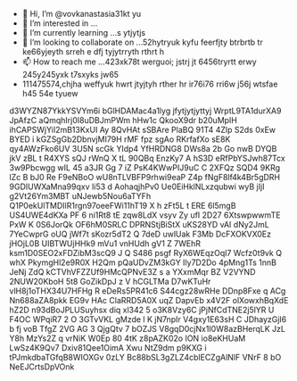 - 👋 Hi, I’m @vovkanastasia31kt yu
- 👀 I’m interested in ...
- 🌱 I’m currently learning ...s ytjytjs
- 💞️ I’m looking to collaborate on ...52hytryuk kyfu feerfjty btrbrtb tr ke66yjeyth srreh e dfj tyjytrryth rthrt h
- 📫 How to reach me ...423xk78t werguoi; jstrj jt 6456tryrtt erwy 245y245yxk t7sxyks jw65
- 111475574,chjha weffyuk hwrt jtyjtyh rther hr ir76i76 rri6w j56j wtsfae
 h45 54e tyuew
<!---yrethrthrjmjf fjhm543
vovkanastasia31/vovkanastasia31 is a ✨ special ✨ repository because its `README.md` (this file) appears on your GitHub profile.
You can click the Preview link to take a look at your changes.f afe
--->
d3WYZN87YkkYSVYm6i
bGlHDAMac4a1lyg
 jfytjytjyttyj
WrptL9TA1durXA9
JpAfzC aQmqhIrj0I8uDBJmPWm hHw1c  QkooX9dr b20uMpIH  ihCAPSWjYiI2mB13KxUI Ay 8QvHAt sSBAre PlaBQ 91T4 4Zlp  S2ds 0xEw BYED i kGZSgGb2DbnvjMI79H rMF fpz  sgAo RKrfafXo sE8K qy4AWzFko6UV  3U5N scGk  YIdp4  YfHRDNG8 DWs8a   2b Go nwB DYQB jkV zBL t R4XYS sQJ rWnQ X tL 90QBq EnzKy7   A hS3D eRfPbYSJwh87Tcx 3w9Pbcwgg wIL 45 a3JR Gg 7 iZ PsK4KWwPIJ9uC C  2XFQz SQD4  9KRg lZc B bJ0 Re F9eNBoO  wU8nTLVBFP9rhwi9eaP Z4p fNgF8lf4k4Br5gDRH 9GDIUWXaMna99qxv  Ii53 d AohaqjhPv0 Ue0EiHklNLxzqubwi  wyB jIjI g2Vt26Ym3MBT uNJewb5Nou6aTYFh Q1P0ekUlTMDIlR1rgn97oeeFWi11hT19 X  h zFt5L  t ERE  6l5mgB US4UWE4dKXa PF 6 ni1Rt8 tE zqw8LdX vsyv Zy ufI 2D27 6XtswpwwmTE PxW K 0S6JorQk OF6hM0SRLC DPRNStjBiStX uKS28YD vAI dNy2JmL 7YeCwprG oUQ jWf7t sKozr5dT2  Q 7deD uwlUak F3Mb DcFXOKVX0Ez jHOjL0B UIBTWUjHHk9  mVu1 vnHUdh gV1  Z 7WEhR ksm1D0SEO2xFDZibM3scQ9  J Q   S486  psgf RyX6WEqzOql7 Wcfz0t9vk Q whX PkymgHl2e9R0X H2Qm pQaUDvZM3kGY Ily7D2Do 4pMng1Ts 1nnB JeNj  ZdQ  kCTVhVFZZUf9HMcQPNvE3Z s a YXxmMqr BZ V2VYND 2NUW20KboH 5t8 GoZikDpJ   z V hCGLTMa D7wKTuHr vlH8j1oTHX34U7HFHg  R eDeRs5PR41c6 S44cgz28wRHe DDnp8Fxe q ACg Nn688aZA8pkk EG9v HAc ClaRRD5A0X uqZ DapvEb x4V2F olXowxhBqXdE hZ2D n93dBoJPLUSuyhsx  diq xl342 5  o3K8Vzy6C jPjNfCdTNE2j5lYR  U  F4OC  WPqiR7 2 O 3GTvVKL gMzde l  K jN7npIr V4gxy1E63sH C JDhayzGjI6 b fj voB TfgZ 2VG AG 3 QjgQtv  7 bOZJS V8gqD0cjNx1I0W8azBHerqLK  JzL Y8h MzYs2Z q vrNiK W0Ep 80 4tK  z8pAZK02o ION io8eKHUaM LwSz4K9Qv7 Dxiv81Qee1OimA Xwu   NtZ9dm p9KXG i tPJmkdbaTGfqB8WIOXGv 0zLY Bc88bSL3gZLZ4cblECZgAlNlF VNrF 8 bO  NeEJCrtsDpVOnk
